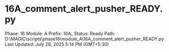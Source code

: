 # 16A_comment_alert_pusher_READY.py

Phase: 16
Module: A
Prefix: 16A_
Status: Ready
Path: D:\MAGIC\scripts\phase16\module_A\16A_comment_alert_pusher_READY.py
Last Updated: July 28, 2025 5:14 PM (GMT+5:30)

